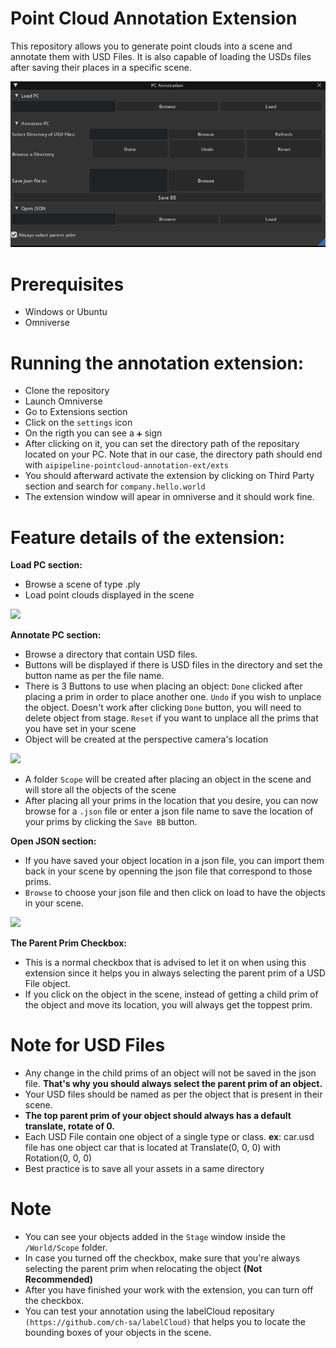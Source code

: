 # Point Cloud Annotation Extension

This repository allows you to generate point clouds into a scene and annotate them with USD Files. It is also capable of loading the USDs files after saving their places in a specific scene.

<img src = "./data/repo-data/Window.png">

# Prerequisites

- Windows or Ubuntu
- Omniverse

# Running the annotation extension:

- Clone the repository
- Launch Omniverse
- Go to Extensions section
- Click on the `settings` icon
- On the rigth you can see a `➕` sign
- After clicking on it, you can set the directory path of the repositary located on your PC.
Note that in our case, the directory path should end with `aipipeline-pointcloud-annotation-ext/exts`
- You should afterward activate the extension by clicking on Third Party section and search for `company.hello.world`
- The extension window will apear in omniverse and it should work fine.

# Feature details of the extension:

**Load PC section:**

- Browse a scene of type .ply
- Load point clouds displayed in the scene

<img src="./data/repo-data/Load_PC.gif">

**Annotate PC section:**

- Browse a directory that contain USD files.
- Buttons will be displayed if there is USD files in the directory and set the button name as per the file name.
- There is 3 Buttons to use when placing an object:
`Done` clicked after placing a prim in order to place another one.
`Undo` if you wish to unplace the object. Doesn't work after clicking `Done` button, you will need to delete object from stage.
`Reset` if you want to unplace all the prims that you have set in your scene
- Object will be created at the perspective camera's location

<img src = "./data/repo-data/PC_Annotation.gif">


- A folder `Scope` will be created after placing an object in the scene and will store all the objects of the scene
- After placing all your prims in the location that you desire, you can now browse for a `.json` file or enter a json file name to save the location of your prims by clicking the `Save BB` button.

**Open JSON section:**

- If you have saved your object location in a json file, you can import them back in your scene by openning the json file that correspond to those prims.
- `Browse` to choose your json file and then click on load to have the objects in your scene.

<img src = "./data/repo-data/Open_JSON.gif">


**The Parent Prim Checkbox:**

- This is a normal checkbox that is advised to let it on when using this extension since it helps you in always selecting the parent prim of a USD File object.
- If you click on the object in the scene, instead of getting a child prim of the object and move its location, you will always get the toppest prim.

# Note for USD Files

- Any change in the child prims of an object will not be saved in the json file. **That's why you should always select the parent prim of an object.**
- Your USD files should be named as per the object that is present in their scene.
- **The top parent prim of your object should always has a default translate, rotate of 0.**
- Each USD File contain one object of a single type or class.
**ex**: car.usd file has one object car that is located at Translate(0, 0, 0) with Rotation(0, 0, 0)
- Best practice is to save all your assets in a same directory

# Note
- You can see your objects added in the `Stage` window inside the `/World/Scope` folder.
- In case you turned off the checkbox, make sure that you're always selecting the parent prim when relocating the object **(Not Recommended)**
- After you have finished your work with the extension, you can turn off the checkbox.
- You can test your annotation using the labelCloud repositary `(https://github.com/ch-sa/labelCloud)` that helps you to locate the bounding boxes of your objects in the scene.